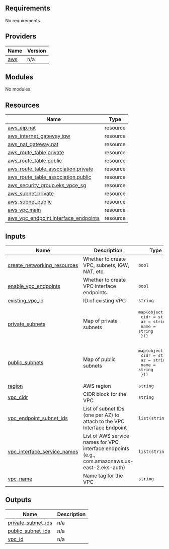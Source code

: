 ## Requirements

No requirements.

## Providers

| Name | Version |
|------|---------|
| <a name="provider_aws"></a> [aws](#provider\_aws) | n/a |

## Modules

No modules.

## Resources

| Name | Type |
|------|------|
| [aws_eip.nat](https://registry.terraform.io/providers/hashicorp/aws/latest/docs/resources/eip) | resource |
| [aws_internet_gateway.igw](https://registry.terraform.io/providers/hashicorp/aws/latest/docs/resources/internet_gateway) | resource |
| [aws_nat_gateway.nat](https://registry.terraform.io/providers/hashicorp/aws/latest/docs/resources/nat_gateway) | resource |
| [aws_route_table.private](https://registry.terraform.io/providers/hashicorp/aws/latest/docs/resources/route_table) | resource |
| [aws_route_table.public](https://registry.terraform.io/providers/hashicorp/aws/latest/docs/resources/route_table) | resource |
| [aws_route_table_association.private](https://registry.terraform.io/providers/hashicorp/aws/latest/docs/resources/route_table_association) | resource |
| [aws_route_table_association.public](https://registry.terraform.io/providers/hashicorp/aws/latest/docs/resources/route_table_association) | resource |
| [aws_security_group.eks_vpce_sg](https://registry.terraform.io/providers/hashicorp/aws/latest/docs/resources/security_group) | resource |
| [aws_subnet.private](https://registry.terraform.io/providers/hashicorp/aws/latest/docs/resources/subnet) | resource |
| [aws_subnet.public](https://registry.terraform.io/providers/hashicorp/aws/latest/docs/resources/subnet) | resource |
| [aws_vpc.main](https://registry.terraform.io/providers/hashicorp/aws/latest/docs/resources/vpc) | resource |
| [aws_vpc_endpoint.interface_endpoints](https://registry.terraform.io/providers/hashicorp/aws/latest/docs/resources/vpc_endpoint) | resource |

## Inputs

| Name | Description | Type | Default | Required |
|------|-------------|------|---------|:--------:|
| <a name="input_create_networking_resources"></a> [create\_networking\_resources](#input\_create\_networking\_resources) | Whether to create VPC, subnets, IGW, NAT, etc. | `bool` | `true` | no |
| <a name="input_enable_vpc_endpoints"></a> [enable\_vpc\_endpoints](#input\_enable\_vpc\_endpoints) | Whether to create VPC interface endpoints | `bool` | `true` | no |
| <a name="input_existing_vpc_id"></a> [existing\_vpc\_id](#input\_existing\_vpc\_id) | ID of existing VPC | `string` | `""` | no |
| <a name="input_private_subnets"></a> [private\_subnets](#input\_private\_subnets) | Map of private subnets | <pre>map(object({<br/>    cidr = string<br/>    az   = string<br/>    name = string<br/>  }))</pre> | `{}` | no |
| <a name="input_public_subnets"></a> [public\_subnets](#input\_public\_subnets) | Map of public subnets | <pre>map(object({<br/>    cidr = string<br/>    az   = string<br/>    name = string<br/>  }))</pre> | `{}` | no |
| <a name="input_region"></a> [region](#input\_region) | AWS region | `string` | n/a | yes |
| <a name="input_vpc_cidr"></a> [vpc\_cidr](#input\_vpc\_cidr) | CIDR block for the VPC | `string` | n/a | yes |
| <a name="input_vpc_endpoint_subnet_ids"></a> [vpc\_endpoint\_subnet\_ids](#input\_vpc\_endpoint\_subnet\_ids) | List of subnet IDs (one per AZ) to attach to the VPC Interface Endpoint | `list(string)` | n/a | yes |
| <a name="input_vpc_interface_service_names"></a> [vpc\_interface\_service\_names](#input\_vpc\_interface\_service\_names) | List of AWS service names for VPC interface endpoints (e.g., com.amazonaws.us-east-2.eks-auth) | `list(string)` | n/a | yes |
| <a name="input_vpc_name"></a> [vpc\_name](#input\_vpc\_name) | Name tag for the VPC | `string` | n/a | yes |

## Outputs

| Name | Description |
|------|-------------|
| <a name="output_private_subnet_ids"></a> [private\_subnet\_ids](#output\_private\_subnet\_ids) | n/a |
| <a name="output_public_subnet_ids"></a> [public\_subnet\_ids](#output\_public\_subnet\_ids) | n/a |
| <a name="output_vpc_id"></a> [vpc\_id](#output\_vpc\_id) | n/a |

